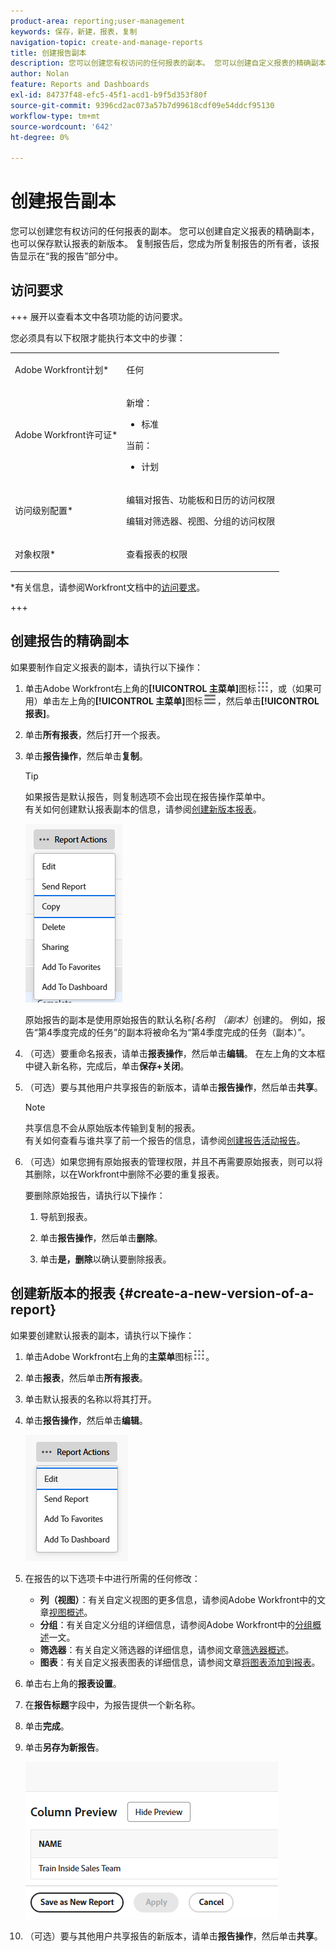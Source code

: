 ```yaml
---
product-area: reporting;user-management
keywords: 保存，新建，报表，复制
navigation-topic: create-and-manage-reports
title: 创建报告副本
description: 您可以创建您有权访问的任何报表的副本。 您可以创建自定义报表的精确副本，也可以保存默认报表的新版本。 复制报告后，您成为所复制报告的所有者，该报告显示在“我的报告”部分中。
author: Nolan
feature: Reports and Dashboards
exl-id: 84737f48-efc5-45f1-acd1-b9f5d353f80f
source-git-commit: 9396cd2ac073a57b7d99618cdf09e54ddcf95130
workflow-type: tm+mt
source-wordcount: '642'
ht-degree: 0%

---
```


# 创建报告副本

<!-- Audited: 11/2024 -->

您可以创建您有权访问的任何报表的副本。 您可以创建自定义报表的精确副本，也可以保存默认报表的新版本。 复制报告后，您成为所复制报告的所有者，该报告显示在“我的报告”部分中。

## 访问要求

+++ 展开以查看本文中各项功能的访问要求。

您必须具有以下权限才能执行本文中的步骤：

<table style="table-layout:auto"> 
 <col> 
 <col> 
 <tbody> 
  <tr> 
   <td role="rowheader">Adobe Workfront计划*</td> 
   <td> <p>任何</p> </td> 
  </tr> 
  <tr> 
   <td role="rowheader">Adobe Workfront许可证*</td> 
   <td> 
      <p>新增：</p>
         <ul>
         <li><p>标准</p></li>
         </ul>
      <p>当前：</p>
         <ul>
         <li><p>计划</p></li>
         </ul>
   </td>
  </tr> 
  <tr> 
   <td role="rowheader">访问级别配置*</td> 
   <td> <p>编辑对报告、功能板和日历的访问权限</p> <p>编辑对筛选器、视图、分组的访问权限</p></td> 
  </tr> 
  <tr> 
   <td role="rowheader">对象权限*</td> 
   <td><p>查看报表的权限</p></td> 
  </tr> 
 </tbody> 
</table>

*有关信息，请参阅Workfront文档中的[访问要求](/help/quicksilver/administration-and-setup/add-users/access-levels-and-object-permissions/access-level-requirements-in-documentation.md)。

+++

## 创建报告的精确副本

如果要制作自定义报表的副本，请执行以下操作：

1. 单击Adobe Workfront右上角的&#x200B;**[!UICONTROL 主菜单]**&#x200B;图标![主菜单](/help/_includes/assets/main-menu-icon.png)，或（如果可用）单击左上角的&#x200B;**[!UICONTROL 主菜单]**&#x200B;图标![主菜单](/help/_includes/assets/main-menu-icon-left-nav.png)，然后单击&#x200B;**[!UICONTROL 报表]**。

1. 单击&#x200B;**所有报表**，然后打开一个报表。

1. 单击&#x200B;**报告操作**，然后单击&#x200B;**复制**。

   >[!TIP]
   >
   >如果报告是默认报告，则复制选项不会出现在报告操作菜单中。\
   >有关如何创建默认报表副本的信息，请参阅[创建新版本报表](#create-a-new-version-of-a-report)。

   ![复制报告](assets/unshimmed-report-actions-copy.png)

   原始报告的副本是使用原始报告的默认名称&#x200B;_[名称] （副本）_&#x200B;创建的。 例如，报告“第4季度完成的任务”的副本将被命名为“第4季度完成的任务（副本）”。

1. （可选）要重命名报表，请单击&#x200B;**报表操作**，然后单击&#x200B;**编辑**。 在左上角的文本框中键入新名称，完成后，单击&#x200B;**保存+关闭**。

1. （可选）要与其他用户共享报告的新版本，请单击&#x200B;**报告操作**，然后单击&#x200B;**共享**。

   >[!NOTE]
   >
   >共享信息不会从原始版本传输到复制的报表。\
   >有关如何查看与谁共享了前一个报告的信息，请参阅[创建报告活动报告](../../../reports-and-dashboards/reports/report-usage/create-report-reporting-activities.md#identify)。

1. （可选）如果您拥有原始报表的管理权限，并且不再需要原始报表，则可以将其删除，以在Workfront中删除不必要的重复报表。

   要删除原始报告，请执行以下操作：

   1. 导航到报表。

   1. 单击&#x200B;**报告操作**，然后单击&#x200B;**删除**。

   1. 单击&#x200B;**是，删除**&#x200B;以确认要删除报表。

## 创建新版本的报表 {#create-a-new-version-of-a-report}

如果要创建默认报表的副本，请执行以下操作：

1. 单击Adobe Workfront右上角的&#x200B;**主菜单**&#x200B;图标![](assets/main-menu-icon.png)。

1. 单击&#x200B;**报表**，然后单击&#x200B;**所有报表**。
1. 单击默认报表的名称以将其打开。
1. 单击&#x200B;**报告操作**，然后单击&#x200B;**编辑**。

   ![编辑报告](assets/unshimmed-report-actions-default-report.png)

1. 在报告的以下选项卡中进行所需的任何修改：

   * **列（视图）**：有关自定义视图的更多信息，请参阅Adobe Workfront中的文章[视图概述](../../../reports-and-dashboards/reports/reporting-elements/views-overview.md)。
   * **分组**：有关自定义分组的详细信息，请参阅Adobe Workfront中的[分组概述](../../../reports-and-dashboards/reports/reporting-elements/groupings-overview.md)一文。
   * **筛选器**：有关自定义筛选器的详细信息，请参阅文章[筛选器概述](../../../reports-and-dashboards/reports/reporting-elements/filters-overview.md)。
   * **图表**：有关自定义报表图表的详细信息，请参阅文章[将图表添加到报表](../../../reports-and-dashboards/reports/creating-and-managing-reports/add-chart-report.md)。

1. 单击右上角的&#x200B;**报表设置**。
1. 在&#x200B;**报告标题**&#x200B;字段中，为报告提供一个新名称。
1. 单击&#x200B;**完成**。
1. 单击&#x200B;**另存为新报告**。

   ![](assets/unshimmed-save-as-new-report.png)

1. （可选）要与其他用户共享报告的新版本，请单击&#x200B;**报告操作**，然后单击&#x200B;**共享**。
